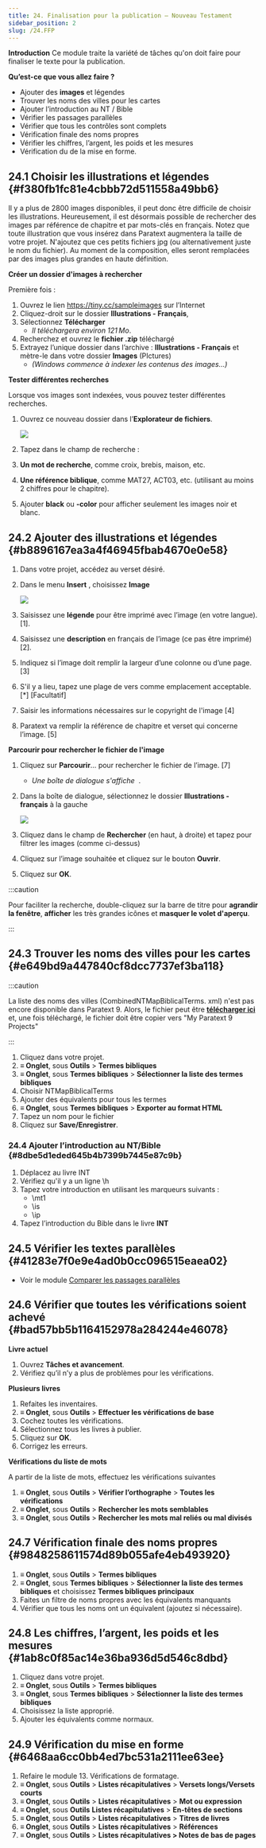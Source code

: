 ```yaml
---
title: 24. Finalisation pour la publication – Nouveau Testament
sidebar_position: 2
slug: /24.FFP
---
```




**​Introduction** Ce module traite la variété de tâches qu'on doit faire pour finaliser le texte pour la publication.


**Qu’est-ce que vous allez faire ?**

- Ajouter des **images** et légendes
- Trouver les noms des villes pour les cartes
- Ajouter l’introduction au NT / Bible
- Vérifier les passages parallèles
- Vérifier que tous les contrôles sont complets
- Vérification finale des noms propres
- Vérifier les chiffres, l’argent, les poids et les mesures
- Vérification du de la mise en forme.

## 24.1 Choisir les illustrations et légendes {#f380fb1fc81e4cbbb72d511558a49bb6}


Il y a plus de 2800 images disponibles, il peut donc être difficile de choisir les illustrations. Heureusement, il est désormais possible de rechercher des images par référence de chapitre et par mots-clés en français. Notez que toute illustration que vous insérez dans Paratext augmentera la taille de votre projet. N'ajoutez que ces petits fichiers jpg (ou alternativement juste le nom du fichier). Au moment de la composition, elles seront remplacées par des images plus grandes en haute définition.


**Créer un dossier d'images à rechercher**


Première fois :

1. Ouvrez le lien https://tiny.cc/sampleimages sur l’Internet
2. Cliquez-droit sur le dossier **Illustrations - Français**,
3. Sélectionnez **Télécharger**
    - _Il téléchargera environ 121 Mo_.
4. Recherchez et ouvrez le **fichier .zip** téléchargé
5. Extrayez l’unique dossier dans l’archive : **Illustrations - Français** et mètre-le dans votre dossier **Images** (PIctures)
    - _(Windows commence à indexer les contenus des images…)_

**Tester différentes recherches**


Lorsque vos images sont indexées, vous pouvez tester différentes recherches.

1. Ouvrez ce nouveau dossier dans l’**Explorateur de fichiers**.

    ![](./1630091217.png)

2. Tapez dans le champ de recherche :
3. **Un mot de recherche**, comme croix, brebis, maison, etc.
4. **Une référence biblique**, comme MAT27, ACT03, etc. (utilisant au moins 2 chiffres pour le chapitre).
5. Ajouter **black** ou **-color** pour afficher seulement les images noir et blanc.

## 24.2 Ajouter des illustrations et légendes {#b8896167ea3a4f46945fbab4670e0e58}

1. Dans votre projet, accédez au verset désiré.
2. Dans le menu **Insert** , choisissez **Image**

    ![](./1502129098.png)

3. Saisissez une **légende** pour être imprimé avec l’image (en votre langue).[1].
4. Saisissez une **description** en français de l’image (ce pas être imprimé) [2].
5. Indiquez si l’image doit remplir la largeur d’une colonne ou d’une page. [3]
6. S'il y a lieu, tapez une plage de vers comme emplacement acceptable. \[*\] \[Facultatif\]
7. Saisir les informations nécessaires sur le copyright de l'image [4]
8. Paratext va remplir la référence de chapitre et verset qui concerne l’image. [5]

**Parcourir pour rechercher le fichier de l'image**

1. Cliquez sur **Parcourir**… pour rechercher le fichier de l’image. [7]
    - _Une boîte de dialogue s'affiche_  .
2. Dans la boîte de dialogue, sélectionnez le dossier **Illustrations - français** à la gauche

    ![](./1785863083.png)

3. Cliquez dans le champ de **Rechercher** (en haut, à droite) et tapez pour filtrer les images (comme ci-dessus)
4. Cliquez sur l’image souhaitée et cliquez sur le bouton **Ouvrir**.
5. Cliquez sur **OK**.

:::caution

Pour faciliter la recherche, double-cliquez sur la barre de titre pour **agrandir la fenêtre**, **afficher** les très grandes icônes et **masquer le volet d'aperçu**.

:::




## 24.3 Trouver les noms des villes pour les cartes {#e649bd9a447840cf8dcc7737ef3ba118}


:::caution

La liste des noms des villes (CombinedNTMapBiblicalTerms. xml) n'est pas encore disponible dans Paratext 9. Alors, le fichier peut être [**télécharger ici**](pathname:///img/CombinedNTMapBiblicalTerms.xml) et, une fois téléchargé, le fichier doit être copier vers "My Paratext 9 Projects"

:::



1. Cliquez dans votre projet.
2. **≡ Onglet**, sous **Outils** &gt; **Termes bibliques**
3. **≡ Onglet**, sous **Termes bibliques** &gt; **Sélectionner la liste des termes bibliques**
4. Choisir NTMapBiblicalTerms
5. Ajouter des équivalents pour tous les termes
6. **≡ Onglet**, sous **Termes bibliques** &gt; **Exporter au format HTML**
7. Tapez un nom pour le fichier
8. Cliquez sur **Save/Enregistrer**.

### 24.4 Ajouter l’introduction au NT/Bible {#8dbe5d1eded645b4b7399b7445e87c9b}

1. Déplacez au livre INT
2. Vérifiez qu'il y a un ligne \\h
3. Tapez votre introduction en utilisant les marqueurs suivants :
    - \mt1
    - \is
    - \ip
4. Tapez l’introduction du Bible dans le livre **INT**

## 24.5 Vérifier les textes parallèles {#41283e7f0e9e4ad0b0cc096515eaea02}

- Voir le module [Comparer les passages parallèles](https://sillsdev.github.io/paratext-manual/23.PP)

## 24.6 Vérifier que toutes les vérifications soient achevé {#bad57bb5b1164152978a284244e46078}


**Livre actuel**

1. Ouvrez **Tâches et avancement**.
2. Vérifiez qu’il n’y a plus de problèmes pour les vérifications.

**Plusieurs livres**

1. Refaites les inventaires.
2. **≡ Onglet**, sous **Outils** &gt; **Effectuer les vérifications de base**
3. Cochez toutes les vérifications.
4. Sélectionnez tous les livres à publier.
5. Cliquez sur **OK**.
6. Corrigez les erreurs.

**Vérifications du liste de mots**


A partir de la liste de mots, effectuez les vérifications suivantes

1. **≡ Onglet**, sous **Outils** &gt; **Vérifier l’orthographe** &gt; **Toutes les vérifications**
2. **≡ Onglet**, sous **Outils** &gt; **Rechercher les mots semblables**
3. **≡ Onglet**, sous **Outils** &gt; **Rechercher les mots mal reliés ou mal divisés**

## 24.7 Vérification finale des noms propres {#9848258611574d89b055afe4eb493920}

1. **≡ Onglet**, sous **Outils** &gt; **Termes bibliques**
2. **≡ Onglet**, sous **Termes bibliques** &gt; **Sélectionner la liste des termes bibliques** et choisissez **Termes bibliques principaux**
3. Faites un filtre de noms propres avec les équivalents manquants
4. Vérifier que tous les noms ont un équivalent (ajoutez si nécessaire).

## 24.8 Les chiffres, l’argent, les poids et les mesures {#1ab8c0f85ac14e36ba936d5d546c8dbd}

1. Cliquez dans votre projet.
2. **≡ Onglet**, sous **Outils** &gt; **Termes bibliques**
3. **≡ Onglet**, sous **Termes bibliques** &gt; **Sélectionner la liste des termes bibliques**
4. Choisissez la liste approprié.
5. Ajouter les équivalents comme normaux.

## 24.9 Vérification du mise en forme {#6468aa6cc0bb4ed7bc531a2111ee63ee}

1. Refaire le module 13. Vérifications de formatage.
2. **≡ Onglet**, sous **Outils** &gt; **Listes récapitulatives** &gt; **Versets longs/Versets courts**
3. **≡ Onglet**, sous **Outils** &gt; **Listes récapitulatives** &gt; **Mot ou expression**
4. **≡ Onglet**, sous **Outils** **Listes récapitulatives** &gt; **En-têtes de sections**
5. **≡ Onglet**, sous **Outils** &gt; **Listes récapitulatives** &gt; **Titres de livres**
6. **≡ Onglet**, sous **Outils** &gt; **Listes récapitulatives** &gt; **Références**
7. **≡ Onglet**, sous **Outils** &gt; **Listes récapitulatives &gt; Notes de bas de pages**
